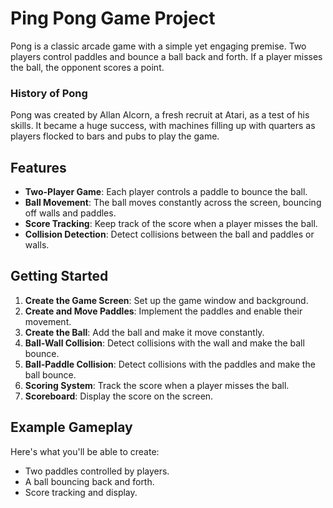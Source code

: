 # Ping Pong Game Project

Pong is a classic arcade game with a simple yet engaging premise. Two players control paddles and bounce a ball back and forth. If a player misses the ball, the opponent scores a point.

### History of Pong

Pong was created by Allan Alcorn, a fresh recruit at Atari, as a test of his skills. It became a huge success, with machines filling up with quarters as players flocked to bars and pubs to play the game.

## Features

- **Two-Player Game**: Each player controls a paddle to bounce the ball.
- **Ball Movement**: The ball moves constantly across the screen, bouncing off walls and paddles.
- **Score Tracking**: Keep track of the score when a player misses the ball.
- **Collision Detection**: Detect collisions between the ball and paddles or walls.

## Getting Started

1. **Create the Game Screen**: Set up the game window and background.
2. **Create and Move Paddles**: Implement the paddles and enable their movement.
3. **Create the Ball**: Add the ball and make it move constantly.
4. **Ball-Wall Collision**: Detect collisions with the wall and make the ball bounce.
5. **Ball-Paddle Collision**: Detect collisions with the paddles and make the ball bounce.
6. **Scoring System**: Track the score when a player misses the ball.
7. **Scoreboard**: Display the score on the screen.

## Example Gameplay

Here's what you'll be able to create:
- Two paddles controlled by players.
- A ball bouncing back and forth.
- Score tracking and display.


